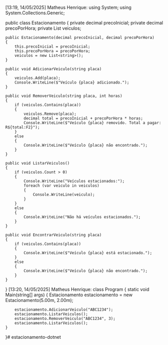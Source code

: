 [13:19, 14/05/2025] Matheus Henrique: using System;
using System.Collections.Generic;

public class Estacionamento
{
    private decimal precoInicial;
    private decimal precoPorHora;
    private List<string> veiculos;

    public Estacionamento(decimal precoInicial, decimal precoPorHora)
    {
        this.precoInicial = precoInicial;
        this.precoPorHora = precoPorHora;
        veiculos = new List<string>();
    }

    public void AdicionarVeiculo(string placa)
    {
        veiculos.Add(placa);
        Console.WriteLine($"Veículo {placa} adicionado.");
    }

    public void RemoverVeiculo(string placa, int horas)
    {
        if (veiculos.Contains(placa))
        {
            veiculos.Remove(placa);
            decimal total = precoInicial + precoPorHora * horas;
            Console.WriteLine($"Veículo {placa} removido. Total a pagar: R${total:F2}");
        }
        else
        {
            Console.WriteLine($"Veículo {placa} não encontrado.");
        }
    }

    public void ListarVeiculos()
    {
        if (veiculos.Count > 0)
        {
            Console.WriteLine("Veículos estacionados:");
            foreach (var veiculo in veiculos)
            {
                Console.WriteLine(veiculo);
            }
        }
        else
        {
            Console.WriteLine("Não há veículos estacionados.");
        }
    }

    public void EncontrarVeiculo(string placa)
    {
        if (veiculos.Contains(placa))
        {
            Console.WriteLine($"Veículo {placa} está estacionado.");
        }
        else
        {
            Console.WriteLine($"Veículo {placa} não encontrado.");
        }
    }
}
[13:20, 14/05/2025] Matheus Henrique: class Program
{
    static void Main(string[] args)
    {
        Estacionamento estacionamento = new Estacionamento(5.00m, 2.00m);

        estacionamento.AdicionarVeiculo("ABC1234");
        estacionamento.ListarVeiculos();
        estacionamento.RemoverVeiculo("ABC1234", 3);
        estacionamento.ListarVeiculos();
    }
}# estacionamento-dotnet